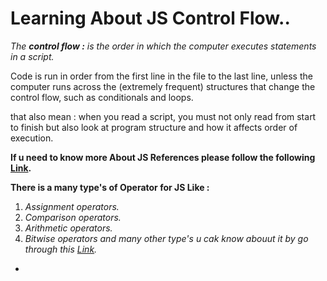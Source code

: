 # Learning About JS Control Flow.. 

*The **control flow :** is the order in which the computer executes statements in a script.*

Code is run in order from the first line in the file to the last line, unless the computer runs across the (extremely frequent) structures that change the control flow, such as conditionals and loops.

 that also mean : when you read a script, you must not only read from start to finish but also look at program structure and how it affects order of execution.

 **If u need to know more About JS References please follow the following [Link](https://developer.mozilla.org/en-US/docs/Web/JavaScript/Reference#control_flow).**

 **There is a many type's of Operator for JS Like :**

 1. *Assignment operators.*
 2. *Comparison operators.*
 3. *Arithmetic operators.*
 4. *Bitwise operators and many other type's u cak know abouut it by go through this [Link](https://developer.mozilla.org/en-US/docs/Web/JavaScript/Guide/Expressions_and_Operators).*


  *